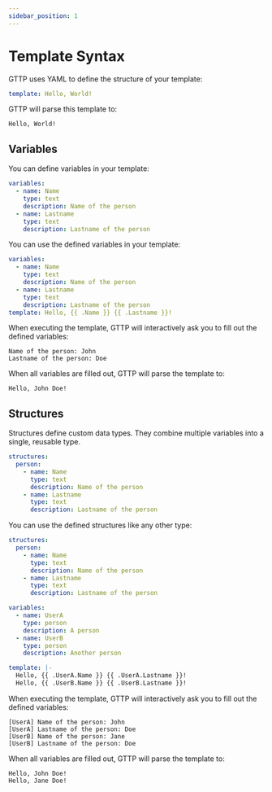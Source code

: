 ```yaml
---
sidebar_position: 1
---
```


# Template Syntax

GTTP uses YAML to define the structure of your template:

```yaml
template: Hello, World!
```

GTTP will parse this template to:

```
Hello, World!
```

## Variables

You can define variables in your template:

```yaml
variables:
  - name: Name
    type: text
    description: Name of the person
  - name: Lastname
    type: text
    description: Lastname of the person
```

You can use the defined variables in your template:

```yaml
variables:
  - name: Name
    type: text
    description: Name of the person
  - name: Lastname
    type: text
    description: Lastname of the person
template: Hello, {{ .Name }} {{ .Lastname }}!
```

When executing the template, GTTP will interactively ask you to fill out the defined variables:

```
Name of the person: John
Lastname of the person: Doe
```

When all variables are filled out, GTTP will parse the template to:

```
Hello, John Doe!
```

## Structures

Structures define custom data types.
They combine multiple variables into a single, reusable type.

```yaml
structures:
  person:
    - name: Name
      type: text
      description: Name of the person
    - name: Lastname
      type: text
      description: Lastname of the person
```

You can use the defined structures like any other type:

```yaml
structures:
  person:
    - name: Name
      type: text
      description: Name of the person
    - name: Lastname
      type: text
      description: Lastname of the person

variables:
  - name: UserA
    type: person
    description: A person
  - name: UserB
    type: person
    description: Another person

template: |-
  Hello, {{ .UserA.Name }} {{ .UserA.Lastname }}!
  Hello, {{ .UserB.Name }} {{ .UserB.Lastname }}!
```

When executing the template, GTTP will interactively ask you to fill out the defined variables:

```
[UserA] Name of the person: John
[UserA] Lastname of the person: Doe
[UserB] Name of the person: Jane
[UserB] Lastname of the person: Doe
```

When all variables are filled out, GTTP will parse the template to:

```
Hello, John Doe!
Hello, Jane Doe!
```
